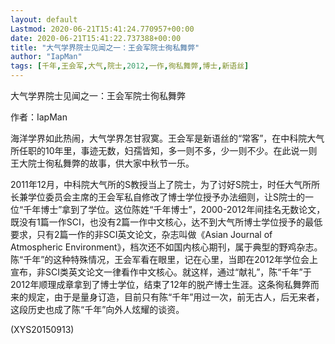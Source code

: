 ```yaml
---
layout: default
Lastmod: 2020-06-21T15:41:24.770957+00:00
date: 2020-06-21T15:41:22.737388+00:00
title: "大气学界院士见闻之一：王会军院士徇私舞弊"
author: "IapMan"
tags: [千年,王会军,大气,院士,2012,一作,徇私舞弊,博士,新语丝]
---
```


大气学界院士见闻之一：王会军院士徇私舞弊

作者：IapMan

海洋学界如此热闹，大气学界怎甘寂寞。王会军是新语丝的“常客”，在中科院大气所任职的10年里，事迹无数，妇孺皆知，多一则不多，少一则不少。在此说一则王大院士徇私舞弊的故事，供大家中秋节一乐。

2011年12月，中科院大气所的S教授当上了院士，为了讨好S院士，时任大气所所长兼学位委员会主席的王会军私自修改了博士学位授予办法细则，让S院士的一位“千年博士”拿到了学位。这位陈姓“千年博士”，2000-2012年间挂名无数论文，既没有1篇一作SCI，也没有2篇一作中文核心，达不到大气所博士学位授予的最低要求，只有2篇一作的非SCI英文论文，杂志叫做《Asian Journal of Atmospheric Environment》，档次还不如国内核心期刊，属于典型的野鸡杂志。陈“千年”的这种特殊情况，王会军看在眼里，记在心里，当即在2012年学位会上宣布，非SCI类英文论文一律看作中文核心。就这样，通过“献礼”，陈“千年”于2012年顺理成章拿到了博士学位，结束了12年的脱产博士生涯。这条徇私舞弊而来的规定，由于是量身订造，目前只有陈“千年”用过一次，前无古人，后无来者，这段历史也成了陈“千年”向外人炫耀的谈资。

(XYS20150913)

